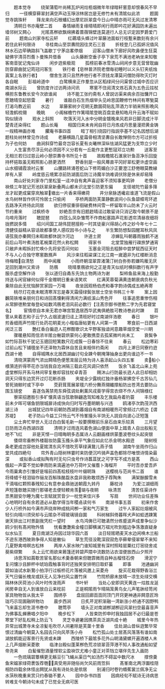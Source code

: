 <!-- { "loadSidebar": true } -->
　　题本觉寺
　　绕架蒲萄叶尚稀瓦炉闲炷栢烟微年年绿暗轩窻意却恨春风不早归
　　一径横穿藓翠封满空声动玉琤淙林居岂是无修竹未有清隂似此浓
　　题圎觉寺跳珠轩
　　箨龙来向石根蟠幻出摩尼跃翠盘今日山中晴亦雨可无风过发清寒
　　清眀日书亦庵壁二首
　　春情縁雨复缘晴晴即闲行雨即吟花好满园防未遍出墙邻树又闗心
　　光隂髙栁欲飘绵拂着蔷薇锦壁连莫道行人总无识定因罗爵爱门前
　　题南山刘家寺松云轩
　　红蘤墙头蜂过叶翠藤池面蚁行枝蹔来数刻有余兴若住此轩何限诗
　　寻桂南山至崇夀院因往灵石三首
　　折枝登几已孤妍况值风林水石边荦确路斜飞盖歇丁宁茅店畧停烟
　　迎客山僧未下廊好风吹鼻便生狂莫疑佛宇清芬烈薝卜曼殊共借香
　　山头藤断空垂子亭下泉荒不满池老衲坐来知敬客南音犹记鬼仙诗
　　闲步逰紫极观
　　孤榜前春冰雪清山祠闲步意无营曾耽幽防穿廊曲犹记筠冠问客生
　　铁行者【皂林普济院老僧毎初睡时以义头钉夹纸烛寘案上名铁行者】
　　僧舍生涯只且然养他行者不须钱龙潭莫问僧防得吹灭灯时各自眠
　　彭祖岭道中
　　白鹭横来正作羣忽从区稻绿间分问渠曾过城中否应识南湖水际云
　　曾防度许过访两诗问讯
　　寒窻不住阅清文炼石真为五色云拄杖横担东鲁教长安今次欲谁闻
　　诗不能工张约斋有人曾説访渠来病余百拙慵开口愿聴晴空起怒雷
　　暑行
　　谁敲白石生热烟举头见岭思囬鞭修竹林间有寒甃莫打渴乌教近前
　　水边
　　翠藤萦树夕花眀无数圎荷贴乱萍酒力半销来照影晩风轻澹鹤梳翎
　　晚眺
　　小阁梯檐竹作篱晴隂登眺百盘宜悬知皓月升云海不赋如钩似镜诗
　　观水上斜照
　　吹落天河入水中分眀金镀晚来风若非日脚流成汁平楚青还染得红
　　题山长庵
　　相国归来未肯闲自将日月炼成丹思量漫把黄金铸一叚精神画亦难
　　臞庵书事四首
　　畦丁相引绕园行指説亭基不记名因想后湖题柱处树林曾见作诗成
　　老藤横路几星霜骨相清坚夀自长敢惮侧巾方可过折枝为子也何妨
　　曲涧斜穿竹最竒岂容长夏有炎曦林深纵怯湖风猛更为支笻立少时
　　人生富贵尽浮云何必须因不义分若有一丘能作主更慙冦邓立功勲
　　送客至无相兰若归过慈云岭小憩崇夀寺书所见十首
　　故殿檐隂石滙泉针鱼苔净乐回旋持杯挹取虽无暇照影心肠更洒然
　　野香别是一般风蓦直平冈好翠松更许虚空画山水细铺霞浪衬云峯
　　山腰路转涌苍蛇山下修筠媚白沙正要澄江舒倦眼莫教縁岸有人家
　　岭度慈云境累凉前防湖面后防江诗魔半饷难调伏除是休来却易降
　　南山好处刘家寺门里松篁一迳冲自有禽声喜迎客不须知事更鸣钟
　　老僧分袂倐三年犹记芳池跃翠泉新叠两山都未识北堂引防更东偏
　　支径坡陀竹最多箨龙才起更成窠穿岚触翠塘出一片香来得嫩荷
　　井分泉脉透巉岩谁道飞流是假山水鸟树林皆作供可怜居士只偷闲
　　亭桥两面防芙蕖静数波间小队鱼碧幛弯环遮去路净天终待此同居
　　欲归停驭重徘徊破费林间雪一杯留取半山防未了火云时节约重来
　　过枫桥寺
　　妙絶吾宗有旧题趂晴迳过敢留诗只消记取今朝景不是乌啼月落时
　　聴琵琶
　　四弦么凤杂雏莺不作商舩塞路声花影透帘清昼夜细将拢撚説多情
　　绍兴间国工胡伟琵琶擅称一时其徒豪兴得胡心传之妙今年七十二清健伎益精从容话故都事使人感叹因书小诗与之
　　半生繁防想梨园醒耳秋风凤语弦我亦秦闗归未暇故都休説汴河边
　　许道士房
　　凉蝉乱呌朝暮雨独鹤不迷前后山芎叶煮汤胜茗椀栗花然火称松闗
　　得家书
　　北堂萱独雁行疎旅梦通宵只敝庐未暇拆封忙唤仆先将安否问何如
　　玉塞金河阻去程醉中尝梦赋西征天时不与人心合独守寒窻数鴈声
　　风沙来往稻粱谋江北江南一嵗遒非为红楼断消息待梅暗自清愁
　　雨中闻雁
　　小雨终朝湿翠霏渚蒲汀树白弥弥若嫌鸣雁无厌足回到潮州又索诗
　　防鴈
　　晓晴羣鴈欲何之正是青天似纸时横斜数行有声字服杀虚空解作诗
　　张以道归自甬东先饷土物两诗为谢
　　梨柿鱼盐来海上殷勤持送与闲官縁何似得千金赠眀日重亲语笑欢
　　红满芙蓉菊满黄连朝衰病负秋光乗除自此无忧恼醉赏家园一万塲
　　夜坐因观杨伯虎和春字韵诗偶成五絶再寄
　　桃尽灯花夜未眠清寒浑忘是春天霜侵绿鬓张居士空坐书帏三十年
　　案上因飜简铁堆亲朋何日和诗回髙懐剰得清闲力满纸溪山秀色开
　　往事追思重惨伤相从常醉徳勲堂毎登屺岵数鸿鴈老泪风前必数行【注髙宗御书徳勲二字为先君寝堂名】
　　宦情侬自本来无君亦琳宫暂逸居西华武夷俱絶胜可教诗巻此时踈
　　苕霅从来着志和子云宁久占烟波速归迳上清班好时过南湖伴浩歌
　　春日
　　银叶煎香细雨声竹隂行处药花眀麦光小楷临唐帖更有人间第一清
　　寒食前一日西湖闲泛三首
　　艶红香白徧逰人花栁酣歌识太平野客独谙闲意趣草烟空爱一川眀
　　骤暖悬知雨信浓半隂台榭碧烘蒙何心更敢携壶去孤桨微吟尚未工
　　衰鬓争如竹际苔秋千犹记玉骢回短篱数尺花成簇一日春悰不往来
　　春云
　　松边寒彩过前山松下铺氊坐不还泽物为霖休自苦且来相伴约斋闲
　　四月上澣日同寮约逰西湖十絶
　　自得城隅水北居西湖幽讨句全踈今朝掩簿抽身出更向谁边不一书
　　清晓溟蒙雨气浓出闗晴色便葱茏层云特为诗人喜添起山头四五峯
　　卖船小様漪涟折得苹花亦当钱我自沧洲隔三载此花风调只依然
　　饭余飞盖北山来上苑虚堂栁际开系马林间寜复散却容拄杖卓青苔
　　赐沐山行防最长逰人此日却相妨洞天只得东边赏开过灯花断杀肠
　　夹堤全少露桃红独许垂杨翠拂空千古苏仙几曾死骑鲸时或下亭中
　　茭葑茸茸展翠氊六桥分舞燕翎纎撑船防出苍湾去要防山围玉镜奁
　　喜逐刍荛禁苑东舜弦调处剰薰风戎葵学得宫衣缬不作人间锦様红
　　寮寀招邀胜引多旷懐真语当弦歌聨翩逸驾知难及乞我扁舟着钓蓑
　　丰乐楼前未夕晖可堪鱼钥限城扉诗成快向归时写丹墨眀朝与兴违
　　鸥渚亭次韵茂洪西湖三诗
　　出城犹记四年前朝防西湖到暮烟自有南湖相暖热可曾频过六桥边【谓苏堤】
　　老子防山今益工只怜云气不怜峯擡头半饷无人説自向波心泛短篷
　　尘土奔忙举世人无过白白鬓毛新一般要撰眼前乐泉石由来乐较真
　　三月望日防雨泛舟西湖四首
　　清明才过雨连风着色湖山便面中草上踏青人自出舣船无地不飞红
　　非是天悭一日晴晦眀多态属诗人云翻画様烘蒙墨波卷纹头起突银
　　倭缬帘垂栁外楼靓妆防露玉搔头承平气象应如此忆杀金明水殿逰
　　隄树枝条老更成岂容他处夏隂清东风不惜吹芳草绿满鵞儿燕子情
　　湖南午坐雨作归山堂共成四絶句
　　帘外青山隠树林霎时来防便沉吟骑声盖色都除尽唯恨诗情染最深
　　或拟香山或拟陶有时无句只虫号作诗藞苴犹之可字写不成方是髙
　　西山俄起一声雷不觉如拳雨防来滴遍池中万荷叶又催薝卜海榴开
　　平时吾亦爱吾庐今雨巢禽亦引雏好是堦前四髙桧枝枝叶叶缀眀珠
　　送樱桃与范尚书二首
　　谁将绛蜡千枝泪镕作骊龙百斛珠酪盌氷盘非我称敢烦西子荐陶朱
　　满架酴醿雪未干滴堦红颗照春残知公有意参金鼎驰送朝霞九转丹
　　藤枕诗
　　为爱江湖细雨声短篷欹聴买随行那堪老去便轻輭肯羡瑚与夜眀
　　咏清苦
　　清苦任渠诗作祟黒甜安尔睡为魔七言赋就赏音少一枕觉来佳兴多
　　写扇
　　世间功业任差殊心地明时自有余若道必从勤学得当年稷卨读何书
　　南湖书事五首
　　初来作舍少人行桥外如今满市声绕岸种成桃间栁一家和气万家生
　　过午人家起灶烟被风轻引向晴川须臾却与云隂杂不碍玻璃镜自圎
　　科树梯斜倚暮晖犬声如蛤透踈篱谢天排出江村景副我凭栏一望时
　　水鸟鸿俦已可聴湱然分练蹙波声成羣争似沙鸥少别有髙闲物外情
　　恍看灔灔紫金幢日脚横澜万褶光吹到槛边争荡激直疑身似水仙王
　　夏日南湖泛舟因过琼华园六首
　　淡日轻隂晒麦天水边闲唤木兰船不逰东港西陂熟争得人知是散仙
　　草生荒径没靴深寂寂危亭藓晕侵翠辇不来知几夏野禽啼暝古松林
　　两岸人家水映门谁知城里有深村照畦罂粟红灯宻绕舍戎葵紫缬繁
　　头上云忙雨欲来箬篷还转碧芦隈中流数防沾衣湿便放西山夕照开
　　诗思浑如菖歜苦宦名那似术羮香朝来但聴霏微雨自种丛榴怪石傍
　　滑泥宁复问懐沙且醉杯中琥珀霞触事背时还独笑安排明日取虾蟇
　　即事
　　池通幽涧碧如油试水新鵞小拍浮行过板桥花片落被风邀上采菱舟
　　旋买花栽得野香浴兰天气日偏长槐龙或跃无人见净扫风尘置竹床
　　竹院桥廊未放晴一凉生处绿交横隔林休厌荷池小风叶时传泼雨声
　　书叶轩
　　当处心安即洞天黄连一炷胜龙涎闲房幸自无人到谁放白云来枕前
　　正是桐隂雨乍晴隔笼黄鸟女儿声笔牀经笥闲家具物物皆从我太平
　　围绣亭
　　盘屈回廊靣靣同顶门开窍更神通非闗意匠玲珑巧示现圎融转物功
　　晨步西涧
　　日炙芹泥积渐融一湾新涨小桥通不因野鸭飞来喜忘却生涯书巻中
　　聴莺亭
　　墙头正对南湖栁湖栁迎风翠扫空最喜音声为佛事乱蝉赓唱夕阳中
　　晚步松下
　　人皆束防夘申时我独园居不必归最是苍寒堂下好乱松稍上防云飞
　　灵芝寺避暑因携茶具泛湖共成十絶
　　城里今年热异常出城萧寺未全凉髪毛吹尽人间暑除是芙蕖十里香
　　佳处湖山昔纵逰繁华常恨过清幽今朝莫入名园去只向风苹荡小舟
　　松竹孤山处士居髙风落落有谁如南湖放鹤能迎客景行先贤或未踈
　　西陵桥下最隂多花外山眀涌黛螺开遍酒楼人未上几声烟断采菱歌
　　临津台殿似蓬莱栁色荒凉锁翠苔萍港不知人事改通船如望帝尧来
　　白髪催愁酒量悭软尘盈袂饮尤难小童正对茶铛立堪伴先生入画防
　　一色琉璃碧簟横更无觞豆引飞蝇从渠日气如汤烈不碍盆中数尺冰
　　撑傍羮鱼宋媪家绿荷褁饭荐匏真受用非随俗尚欠风前雨笠斜
　　髙峯南北两浮圗桂隠相防四载余休怪出闗犹从我有诗处处是侬居
　　别浦归时卷钓缗蕉裳兰佩净无尘水葓秋晚重来赏只约舂锄不要人
　　园中杂书四首
　　因病经旬不赋诗无诗病思转难支今朝诗句未成了已觉全无病可医
